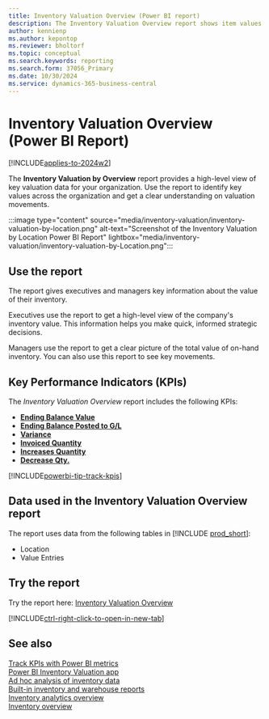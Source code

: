 ```yaml
---
title: Inventory Valuation Overview (Power BI report)
description: The Inventory Valuation Overview report shows item values on a location by location basis.
author: kennienp
ms.author: kepontop
ms.reviewer: bholtorf
ms.topic: conceptual
ms.search.keywords: reporting
ms.search.form: 37056_Primary
ms.date: 10/30/2024
ms.service: dynamics-365-business-central
---
```


# Inventory Valuation Overview (Power BI Report)

[!INCLUDE[applies-to-2024w2](includes/applies-to-2024w2.md)]

The **Inventory Valuation by Overview** report provides a high-level view of key valuation data for your organization. Use the report to identify key values across the organization and get a clear understanding on valuation movements.

:::image type="content" source="media/inventory-valuation/inventory-valuation-by-location.png" alt-text="Screenshot of the Inventory Valuation by Location Power BI Report" lightbox="media/inventory-valuation/inventory-valuation-by-Location.png":::

## Use the report

The report gives executives and managers key information about the value of their inventory.

Executives use the report to get a high-level view of the company's inventory value. This information helps you make quick, informed strategic decisions.

Managers use the report to get a clear picture of the total value of on-hand inventory. You can also use this report to see key movements.

## Key Performance Indicators (KPIs)

The *Inventory Valuation Overview* report includes the following KPIs:

- [**Ending Balance Value**](inventory-valuation-powerbi-kpis.md#ending-balance-value)
- [**Ending Balance Posted to G/L**](inventory-valuation-powerbi-kpis.md#ending-balance-posted-to-gl)
- [**Variance**](inventory-valuation-powerbi-kpis.md#variance)
- [**Invoiced Quantity**](inventory-valuation-powerbi-kpis.md#invoiced-quantity)
- [**Increases Quantity**](inventory-valuation-powerbi-kpis.md#increases-qty)
- [**Decrease Qty.**](inventory-valuation-powerbi-kpis.md#decrease-qty)

[!INCLUDE[powerbi-tip-track-kpis](includes/powerbi-tip-track-kpis.md)]

## Data used in the Inventory Valuation Overview report

The report uses data from the following tables in [!INCLUDE [prod_short](includes/prod_short.md)]:

- Location
- Value Entries

## Try the report

Try the report here: [Inventory Valuation Overview](https://businesscentral.dynamics.com?page=37056)

[!INCLUDE[ctrl-right-click-to-open-in-new-tab](includes/ctrl-right-click-to-open-in-new-tab.md)]

## See also

[Track KPIs with Power BI metrics](track-kpis-with-power-bi-metrics.md)  
[Power BI Inventory Valuation app](inventory-valuation-powerbi-app.md)  
[Ad hoc analysis of inventory data](ad-hoc-analysis-inventory.md)  
[Built-in inventory and warehouse reports](inventory-WMS-reports.md)  
[Inventory analytics overview](inventory-analytics-overview.md)  
[Inventory overview](inventory-manage-inventory.md)